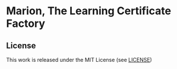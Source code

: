 # Marion, The Learning Certificate Factory

## License

This work is released under the MIT License (see [LICENSE](./LICENSE))

